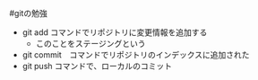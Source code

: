 #gitの勉強

- git add コマンドでリポジトリに変更情報を追加する
	- このことをステージングという
- git commit　コマンドでリポジトリのインデックスに追加された
- git push コマンドで、ローカルのコミット
